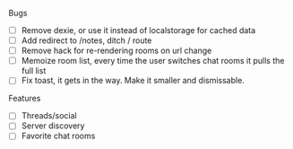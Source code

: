 Bugs

- [ ] Remove dexie, or use it instead of localstorage for cached data
- [ ] Add redirect to /notes, ditch / route
- [ ] Remove hack for re-rendering rooms on url change
- [ ] Memoize room list, every time the user switches chat rooms it pulls the full list
- [ ] Fix toast, it gets in the way. Make it smaller and dismissable.

Features

- [ ] Threads/social
- [ ] Server discovery
- [ ] Favorite chat rooms
